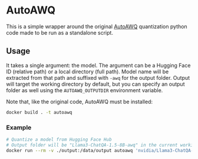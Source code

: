 # AutoAWQ

This is a simple wrapper around the original [AutoAWQ](https://github.com/casper-hansen/AutoAWQ/blob/v0.2.5/examples/quantize.py) quantization python code made to be run as a standalone script.

## Usage

It takes a single argument: the model. The argument can be a Hugging Face ID (relative path) or a local directory (full path). Model name will be extracted from that path and suffixed with `-awq` for the output folder. Output will target the working directory by default, but you can specify an output folder as well using the `AUTOAWQ_OUTPUTDIR` environment variable.

Note that, like the original code, AutoAWQ must be installed:

```bash
docker build . -t autoawq
```

### Example

```bash
# Quantize a model from Hugging Face Hub
# Output folder will be "Llama3-ChatQA-1.5-8B-awq" in the current working directoy
docker run --rm -v ./output:/data/output autoawq 'nvidia/Llama3-ChatQA-1.5-8B'
```
